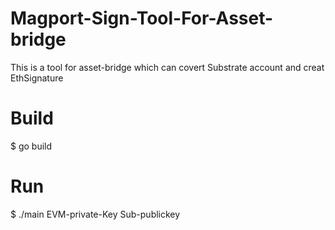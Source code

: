 # Magport-Sign-Tool-For-Asset-bridge
This is a tool for asset-bridge which can covert Substrate account and creat EthSignature

# Build
$ go build

# Run
$ ./main EVM-private-Key Sub-publickey